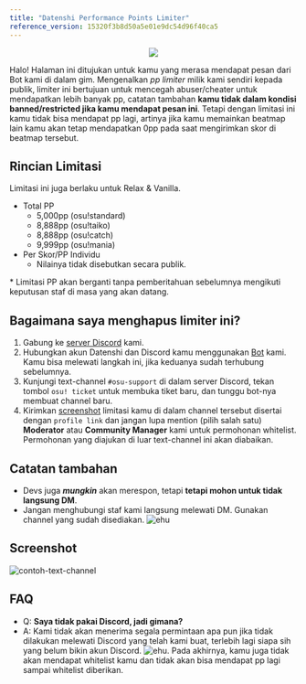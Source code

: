 ```yaml
---
title: "Datenshi Performance Points Limiter"
reference_version: 15320f3b8d50a5e01e9dc54d96f40ca5
---
```


<div style="text-align:center"><img src="https://user-images.githubusercontent.com/10250068/116959299-c8ae3580-accf-11eb-9ca3-15cd662dbca0.png" /></div>

Halo! Halaman ini ditujukan untuk kamu yang merasa mendapat pesan dari Bot kami di dalam gim. Mengenalkan _pp limiter_ milik kami sendiri kepada publik, limiter ini bertujuan untuk mencegah abuser/cheater untuk mendapatkan lebih banyak pp, catatan tambahan **kamu tidak dalam kondisi banned/restricted jika kamu mendapat pesan ini**. Tetapi dengan limitasi ini kamu tidak bisa mendapat pp lagi, artinya jika kamu memainkan beatmap lain kamu akan tetap mendapatkan 0pp pada saat mengirimkan skor di beatmap tersebut.

## Rincian Limitasi

Limitasi ini juga berlaku untuk Relax & Vanilla.

- Total PP
  - 5,000pp (osu!standard)
  - 8,888pp (osu!taiko)
  - 8,888pp (osu!catch)
  - 9,999pp (osu!mania)
- Per Skor/PP Individu
  - Nilainya tidak disebutkan secara publik.

\* Limitasi PP akan berganti tanpa pemberitahuan sebelumnya mengikuti keputusan staf di masa yang akan datang.

## Bagaimana saya menghapus limiter ini?

1. Gabung ke [server Discord](https://datenshi.pw/discord) kami.
2. Hubungkan akun Datenshi dan Discord kamu menggunakan [Bot](https://osu.datenshi.pw/discordtokens) kami. Kamu bisa melewati langkah ini, jika keduanya sudah terhubung sebelumnya.
3. Kunjungi text-channel `#osu-support` di dalam server Discord, tekan tombol `osu! ticket` untuk membuka tiket baru, dan tunggu bot-nya membuat channel baru.
4. Kirimkan [screenshot](https://cdn.discordapp.com/attachments/698597147553169429/816492708356423680/screenshot308.jpg) limitasi kamu di dalam channel tersebut disertai dengan `profile link` dan jangan lupa mention (pilih salah satu) **Moderator** atau **Community Manager** kami untuk permohonan whitelist. Permohonan yang diajukan di luar text-channel ini akan diabaikan.

## Catatan tambahan

- Devs juga **_mungkin_** akan merespon, tetapi **tetapi mohon untuk tidak langsung DM**.
- Jangan menghubungi staf kami langsung melewati DM. Gunakan channel yang sudah disediakan. ![ehu](https://user-images.githubusercontent.com/9847780/116959893-1ecbaa80-acc9-11eb-99ce-fd475b89e75c.png)

## Screenshot

![contoh-text-channel](https://user-images.githubusercontent.com/10250068/121777556-5b8e9980-cbc5-11eb-9a93-9257b9093494.png)

## FAQ

- Q: **Saya tidak pakai Discord, jadi gimana?**
- A: Kami tidak akan menerima segala permintaan apa pun jika tidak dilakukan melewati Discord yang telah kami buat, terlebih lagi siapa sih yang belum bikin akun Discord. ![ehu](https://user-images.githubusercontent.com/9847780/116959893-1ecbaa80-acc9-11eb-99ce-fd475b89e75c.png). Pada akhirnya, kamu juga tidak akan mendapat whitelist kamu dan tidak akan bisa mendapat pp lagi sampai whitelist diberikan.
